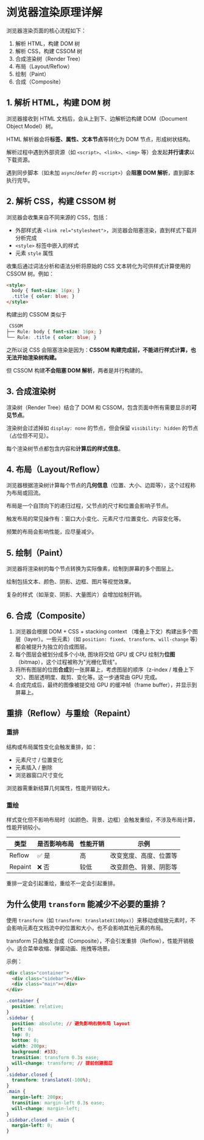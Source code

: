 # 浏览器渲染原理详解

浏览器渲染页面的核心流程如下：

1. 解析 HTML，构建 DOM 树
2. 解析 CSS，构建 CSSOM 树
3. 合成渲染树（Render Tree）
4. 布局（Layout/Reflow）
5. 绘制（Paint）
6. 合成（Composite）

## 1. 解析 HTML，构建 DOM 树

浏览器接收到 HTML 文档后，会从上到下、边解析边构建 DOM（Document Object Model）树。

HTML 解析器会将**标签、属性、文本节点**等转化为 DOM 节点，形成树状结构。

解析过程中遇到外部资源（如 `<script>`、`<link>`、`<img>` 等）会发起**并行请求**以下载资源。

遇到同步脚本（如未加 `async`/`defer` 的 `<script>`）会**阻塞 DOM 解析**，直到脚本执行完毕。

## 2. 解析 CSS，构建 CSSOM 树

浏览器会收集来自不同来源的 CSS，包括：

- 外部样式表 `<link rel="stylesheet">`，浏览器会阻塞渲染，直到样式下载并分析完成
- `<style>` 标签中嵌入的样式
- 元素 `style` 属性

收集后通过词法分析和语法分析将原始的 CSS 文本转化为可供样式计算使用的 CSSOM 树。例如：

```html
<style>
  body { font-size: 16px; }
  .title { color: blue; }
</style>
```

构建出的 CSSOM 类似于

```css
 CSSOM
├── Rule: body { font-size: 16px; }
└── Rule: .title { color: blue; }
```

之所以说 CSS 会阻塞渲染是因为：**CSSOM 构建完成前，不能进行样式计算，也无法开始渲染树构建。**

但 CSSOM 构建**不会阻塞 DOM 解析**，两者是并行构建的。


## 3. 合成渲染树

渲染树（Render Tree）结合了 DOM 和 CSSOM，包含页面中所有需要显示的**可见节点**。

渲染树会过滤掉如 `display: none` 的节点，但会保留 `visibility: hidden` 的节点（占位但不可见）。

每个渲染树节点都包含内容和**计算后的样式信息**。

## 4. 布局（Layout/Reflow）

浏览器根据渲染树计算每个节点的**几何信息**（位置、大小、边距等），这个过程称为布局或回流。

布局是一个自顶向下的递归过程，父节点的尺寸和位置会影响子节点。

触发布局的常见操作有：窗口大小变化、元素尺寸/位置变化、内容变化等。

频繁的布局会影响性能，应尽量减少。

## 5. 绘制（Paint）

浏览器将渲染树的每个节点转换为实际像素，绘制到屏幕的多个图层上。

绘制包括文本、颜色、阴影、边框、图片等视觉效果。

复杂的样式（如渐变、阴影、大量图片）会增加绘制开销。

## 6. 合成（Composite）

1. 浏览器会根据 DOM + CSS + stacking context （堆叠上下文）构建出多个图层（layer）。一些元素）（如 `position: fixed`、`transform`、`will-change` 等）都会被提升为独立的合成图层。
2. 每个图层会被划分成多个小块, 图块将交给 GPU 或 CPU 绘制为**位图**（bitmap），这个过程被称为"光栅化管线"。
3. 将所有图层的位图**合成**到一张屏幕上，考虑图层的顺序（z-index / 堆叠上下文）、图层透明度、裁剪、变化等。这一步通常由 GPU 完成。
4. 合成完成后，最终的图像被提交给 GPU 的缓冲帧（frame buffer），并显示到屏幕上。


## 重排（Reflow）与重绘（Repaint）

### 重排

结构或布局属性变化会触发重排，如：

- 元素尺寸 / 位置变化
- 元素插入 / 删除
- 浏览器窗口尺寸变化

浏览器需重新结算几何属性，性能开销较大。

### 重绘

样式变化但不影响布局时（如颜色、背景、边框）会触发重绘，不涉及布局计算，性能开销较小。

| 类型      | 是否影响布局 | 性能开销 | 示例          |
| ------- | ------ | ---- | ----------- |
| Reflow  | ✅ 是    | 高    | 改变宽度、高度、位置等 |
| Repaint | ❌ 否    | 较低   | 改变颜色、背景、阴影等 |

重排一定会引起重绘，重绘不一定会引起重排。

## 为什么使用 `transform` 能减少不必要的重排？

使用 `transform`（如 `transform: translateX(100px)`）来移动或缩放元素时，不会影响元素在文档流中的位置和大小，也不会影响其他元素的布局。

transform 只会触发合成（Composite），不会引发重排（Reflow），性能开销极小。适合菜单收缩、弹窗动画、拖拽等场景。

示例：

```html
<div class="container">
  <div class="sidebar"></div>
  <div class="main"></div>
</div>
```

```css
.container {
  position: relative;
}
.sidebar {
  position: absolute; // 避免影响右侧布局 layout
  left: 0;
  top: 0;
  bottom: 0;
  width: 200px;
  background: #333;
  transition: transform 0.3s ease;
  will-change: transform; // 提前创建图层
}
.sidebar.closed {
  transform: translateX(-100%);
}
.main {
  margin-left: 200px;
  transition: margin-left 0.3s ease;
  will-change: margin-left;
}
.sidebar.closed ~ .main {
  margin-left: 0;
}
```